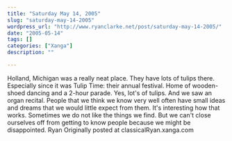 ```yaml
---
title: "Saturday May 14, 2005"
slug: "saturday-may-14-2005"
wordpress_url: "http://www.ryanclarke.net/post/saturday-may-14-2005/"
date: "2005-05-14"
tags: []
categories: ["Xanga"]
description: ""

---
```


Holland, Michigan was a really neat place. They have lots of tulips there. Especially since it was Tulip Time: their annual festival. Home of wooden-shoed dancing and a 2-hour parade. Yes, lot's of tulips. And we saw an organ recital.
 People that we think we know very well often have small ideas and dreams that we would little expect from them. It's interesting how that works. Sometimes we do not like the things we find. But we can't close ourselves off from getting to know people because we might be disappointed.
 Ryan
Originally posted at classicalRyan.xanga.com
